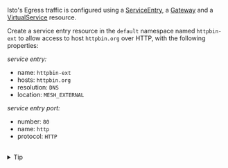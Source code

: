 Isto's Egress traffic is configured using
a [ServiceEntry](https://istio.io/latest/docs/reference/config/networking/service-entry/#ServiceEntry),
a [Gateway](https://istio.io/latest/docs/reference/config/networking/gateway/)
and a [VirtualService](https://istio.io/latest/docs/reference/config/networking/virtual-service/) 
resource.

Create a service entry resource in the `default` namespace named `httpbin-ext` to allow
access to host `httpbin.org` over HTTP, with the following properties:

*service entry:*
- name: `httpbin-ext`
- hosts: `httpbin.org`
- resolution: `DNS`
- location: `MESH_EXTERNAL`

*service entry port:*
- number: `80`
- name: `http`
- protocol: `HTTP`


<br>
<details><summary>Tip</summary>

```plain
apiVersion: networking.istio.io/v1alpha3
kind: ServiceEntry
metadata:
  name: // TODO
spec:
  hosts:
  - // TODO
  ports:
  - number: // TODO
    name: // TODO
    protocol: // TODO
  resolution: // TODO
  location: // TODO
```{{copy}}
</details>

<br>
<details><summary>Solution</summary>

```plain
apiVersion: networking.istio.io/v1alpha3
kind: ServiceEntry
metadata:
  name: httpbin-ext
spec:
  hosts:
  - httpbin.org
  ports:
  - number: 80
    name: http
    protocol: HTTP
  resolution: DNS
  location: MESH_EXTERNAL
```{{copy}}
</details>